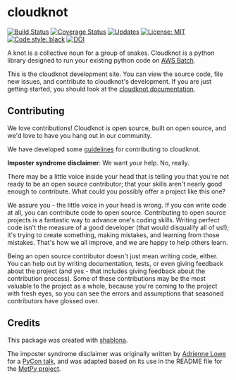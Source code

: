 # cloudknot

[![Build Status](https://travis-ci.org/richford/cloudknot.svg?branch=master)](https://travis-ci.org/richford/cloudknot)
[![Coverage Status](https://coveralls.io/repos/github/richford/cloudknot/badge.svg?branch=master)](https://coveralls.io/github/richford/cloudknot?branch=master)
[![Updates](https://pyup.io/repos/github/richford/cloudknot/shield.svg)](https://pyup.io/repos/github/richford/cloudknot/)
[![License: MIT](https://img.shields.io/badge/License-MIT-yellow.svg)](https://opensource.org/licenses/MIT)
[![Code style: black](https://img.shields.io/badge/code%20style-black-000000.svg)](https://github.com/python/black)
[![DOI](https://zenodo.org/badge/102051437.svg)](https://zenodo.org/badge/latestdoi/102051437)

A knot is a collective noun for a group of snakes. Cloudknot is a python
library designed to run your existing python code on
[AWS Batch](https://aws.amazon.com/batch).

This is the cloudknot development site. You can view the source code, file new
issues, and contribute to cloudknot's development. If you are just getting
started, you should look at the
[cloudknot documentation](https://richford.github.io/cloudknot/).


## Contributing

We love contributions! Cloudknot is open source, built on open source,
and we'd love to have you hang out in our community.

We have developed some [guidelines](CONTRIBUTING.md) for contributing to
cloudknot.

**Imposter syndrome disclaimer**: We want your help. No, really.

There may be a little voice inside your head that is telling you that
you're not ready to be an open source contributor; that your skills
aren't nearly good enough to contribute. What could you possibly offer a
project like this one?

We assure you - the little voice in your head is wrong. If you can
write code at all, you can contribute code to open source. Contributing
to open source projects is a fantastic way to advance one's coding
skills. Writing perfect code isn't the measure of a good developer (that
would disqualify all of us!); it's trying to create something, making
mistakes, and learning from those mistakes. That's how we all improve,
and we are happy to help others learn.

Being an open source contributor doesn't just mean writing code, either.
You can help out by writing documentation, tests, or even giving
feedback about the project (and yes - that includes giving feedback
about the contribution process). Some of these contributions may be the
most valuable to the project as a whole, because you're coming to the
project with fresh eyes, so you can see the errors and assumptions that
seasoned contributors have glossed over.


## Credits

This package was created with
[shablona](https://github.com/uwescience/shablona).

The imposter syndrome disclaimer was originally written by
[Adrienne Lowe](https://github.com/adriennefriend) for a [PyCon
talk](https://www.youtube.com/watch?v=6Uj746j9Heo), and was
adapted based on its use in the README file for the [MetPy
project](https://github.com/Unidata/MetPy).

